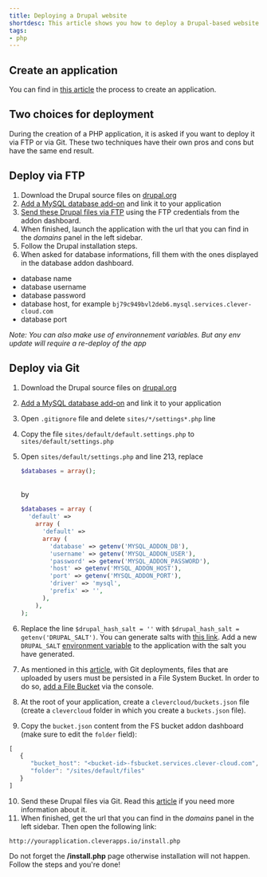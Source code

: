 ```yaml
---
title: Deploying a Drupal website
shortdesc: This article shows you how to deploy a Drupal-based website on Clever Cloud.
tags:
- php
---
```


## Create an application

You can find in [this article](/doc/clever-cloud-overview/add-application/#create-an-application) the process to create an application.

## Two choices for deployment

During the creation of a PHP application, it is asked if you want to deploy it via FTP or via Git. These two techniques have their own pros and cons but have the same end result.

## Deploy via FTP

1. Download the Drupal source files on [drupal.org](http://drupal.org)
2. [Add a MySQL database add-on](/doc/addons/clever-cloud-addons/) and link it to your application
3. [Send these Drupal files via FTP](/doc/clever-cloud-overview/add-application/#ftp-deployment) using the FTP credentials from the addon dashboard.
4. When finished, launch the application with the url that you can find in the *domains* panel in the left sidebar.
5. Follow the Drupal installation steps.
6. When asked for database informations, fill them with the ones displayed in the database addon dashboard.
* database name
* database username
* database password
* database host, for example `bj79c949bvl2deb6.mysql.services.clever-cloud.com`
* database port

*Note: You can also make use of environnement variables. But any env update will require a re-deploy of the app*


## Deploy via Git

1. Download the Drupal source files on [drupal.org](http://drupal.org)
2. [Add a MySQL database add-on](/doc/addons/clever-cloud-addons/) and link it to your application
3. Open `.gitignore` file and delete `sites/*/settings*.php` line
4. Copy the file `sites/default/default.settings.php` to `sites/default/settings.php`
5. Open `sites/default/settings.php` and line 213, replace

    ```php
    $databases = array();
    ```

    <br/>
    by

    ```php
    $databases = array (
      'default' =>
        array (
          'default' =>
          array (
            'database' => getenv('MYSQL_ADDON_DB'),
            'username' => getenv('MYSQL_ADDON_USER'),
            'password' => getenv('MYSQL_ADDON_PASSWORD'),
            'host' => getenv('MYSQL_ADDON_HOST'),
            'port' => getenv('MYSQL_ADDON_PORT'),
            'driver' => 'mysql',
            'prefix' => '',
          ),
        ),
    );
    ```
6. Replace the line `$drupal_hash_salt = ''` with `$drupal_hash_salt = getenv('DRUPAL_SALT')`. You can generate salts with
[this link](http://www.passwordtool.hu/). Add a new `DRUPAL_SALT` [environment variable](/doc/php/php-apps/#environment-injection) to the application with the salt you have generated.
7. As mentioned in this [article](/doc/addons/fs_buckets/), with Git deployments, files that are uploaded by users must be
persisted in a File System Bucket. In order to do so, [add a File Bucket](/doc/addons/fs_buckets/) via the console.
8. At the root of your application, create a `clevercloud/buckets.json` file (create a `clevercloud`
folder in which you create a `buckets.json` file).
9. Copy the `bucket.json` content from the FS bucket addon dashboard (make sure to edit the `folder` field):

```javascript
[
   {
      "bucket_host": "<bucket-id>-fsbucket.services.clever-cloud.com",
      "folder": "/sites/default/files"
   }
]
```

10. Send these Drupal files via Git. Read this [article](/doc/clever-cloud-overview/add-application/#git-deployment) if you need more information about it.
11. When finished, get the url that you can find in the *domains* panel in the left sidebar. Then open the following link:

`http://yourapplication.cleverapps.io/install.php`  

Do not forget the **/install.php** page otherwise installation will not happen.
Follow the steps and you're done!
